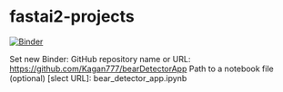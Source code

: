 # fastai2-projects

[![Binder](https://mybinder.org/badge_logo.svg)](https://mybinder.org/v2/gh/Kagan777/bearDetectorApp/master?filepath=voila%2Frender%2Fbear-detector-app.ipynb)


Set new Binder:
GitHub repository name or URL: https://github.com/Kagan777/bearDetectorApp
Path to a notebook file (optional) [slect URL]: bear_detector_app.ipynb
